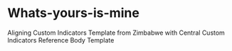 # Whats-yours-is-mine
Aligning Custom Indicators Template from Zimbabwe with Central Custom Indicators Reference Body Template
